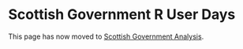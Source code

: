 # Scottish Government R User Days

This page has now moved to [Scottish Government Analysis](https://scotgovanalysis.github.io/R-user-day-talks).
